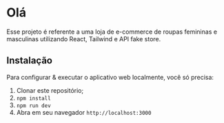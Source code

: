 # Olá
Esse projeto é referente a uma loja de e-commerce de roupas femininas e masculinas utilizando React, Tailwind e API fake store.

## Instalação
Para configurar & executar o aplicativo web localmente, você só precisa:

1. Clonar este repositório;
2. `npm install`
3. `npm run dev`
4. Abra em seu navegador `http://localhost:3000`

